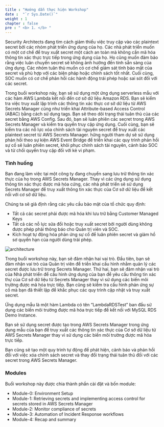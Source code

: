 ```yaml
---
title : "Hướng dẫn thực hiện Workshop"
date :  "`r Sys.Date()`" 
weight : 1 
chapter : false
pre : " <b> 1. </b> "
---
```

Security Architects đang tìm cách giảm thiểu việc truy cập vào các plaintext secret bởi các nhóm phát triển ứng dụng của họ. Các nhà phát triển muốn có một cơ chế để truy xuất secret  một cách an toàn mà không cần mã hóa thông tin xác thực trực tiếp trong ứng dụng của họ. Họ cũng muốn đảm bảo rằng việc luân chuyển secret sẽ không ảnh hưởng đến tính sẵn sàng của ứng dụng. Các nhóm tuân thủ muốn có cơ chế giám sát tính bảo mật của secret và phù hợp với các biện pháp hoặc chính sách tốt nhất. Cuối cùng, SOC muốn có cơ chế phản hồi các hành động trái phép hoặc sai sót đối với các secret.

Trong buổi workshop này, bạn sẽ sử dụng một ứng dụng serverless mẫu với các hàm AWS Lambda kết nối đến cơ sở dữ liệu Amazon RDS. Bạn sẽ kiểm tra việc truy xuất lập trình các thông tin xác thực cơ sở dữ liệu từ AWS Secrets Manager cũng như triển khai Attribute-based Access Control (ABAC) bằng cách sử dụng tags. Bạn sẽ theo dõi trạng thái tuân thủ của các secret bằng AWS Config. Sau đó, bạn sẽ luân phiên các secret trong AWS Secrets Manager và kiểm tra quyền truy cập ứng dụng. Cuối cùng, bạn sẽ kiểm tra các nỗ lực xóa chính sách tài nguyên secret để truy xuất các plaintext secret từ AWS Secrets Manager. hững người tham dự sẽ sử dụng phản hồi theo sự kiện AWS Event Bridge để triển khai các quy trình phản hồi sự cố sẽ luân phiên secret, khôi phục chính sách tài nguyên, cảnh báo SOC và từ chối quyền truy cập đối với kẻ vi phạm.

### Tình huống


Bạn đang làm việc tại một công ty đang chuyển sang lưu trữ thông tin xác thực của họ trong AWS Secrets Manager. Thay vì các ứng dụng sử dụng thông tin xác thực được mã hóa cứng, các nhà phát triển sẽ sử dụng Secrets Manager để truy xuất thông tin xác thực của Cơ sở dữ liệu để kết nối với cơ sở dữ liệu.

Chúng ta sẽ giả định rằng các yêu cầu bảo mật của tổ chức quy định:

- Tất cả các secret phải được mã hóa khi lưu trữ bằng Customer Managed Keys
- Tất cả các nỗ lực sửa đổi hoặc truy xuất secret bởi người dùng không được phép phải thông báo cho Quản trị viên và SOC.
- Kích hoạt tự động hóa phản ứng sự cố để luân phiên secret và giảm hồ sơ quyền hạn của người dùng trái phép.
  
![architecture](/images/asm-workshop-architecture.png)

Trong buổi workshop này, bạn sẽ đảm nhận hai vai trò. Đầu tiên, bạn sẽ đảm nhận vai trò của Quản trị viên để triển khai cấu hình nhằm quản lý các secret được lưu trữ trong Secrets Manager. Thứ hai, bạn sẽ đảm nhận vai trò của Nhà phát triển để cấu hình ứng dụng của bạn để yêu cầu thông tin xác thự của Cơ sở dữ liệu từ Secrets Manager thay vì sử dụng các biến môi trường được mã hóa trực tiếp. Bạn cũng sẽ kiểm tra cấu hình phản ứng sự cố mà bạn đã thiết lập để khắc phục các quy trình cập nhật và truy xuất secret.

Ứng dụng mẫu là một hàm Lambda có tên “LambdaRDSTest” ban đầu sử dụng các biến môi trường được mã hóa trực tiếp để kết nối với MySQL RDS Demo Instance.

Bạn sẽ sử dụng secret được tạo trong AWS Secrets Manager trong ứng dụng mẫu của bạn để truy xuất các thông tin xác thực của Cơ sở dữ liệu từ AWS Secrets Manager thay vì sử dụng các biến môi trường được mã hóa trực tiếp.

Bạn cũng sẽ tạo một quy trình tự động để phát hiện, cảnh báo và phản hồi đối với việc xóa chính sách secret và thay đổi trạng thái tuân thủ đối với các secret trong AWS Secrets Manager.

### Modules
Buổi workshop này được chia thành phần cài đặt và bốn module:

- Module-0: Environment Setup
- Module-1: Retrieving secrets and implementing access control for secrets stored in AWS Secrets Manager
- Module-2: Monitor compliance of secrets
- Module-3: Automation of Incident Response workflows
- Module-4: Recap and summary